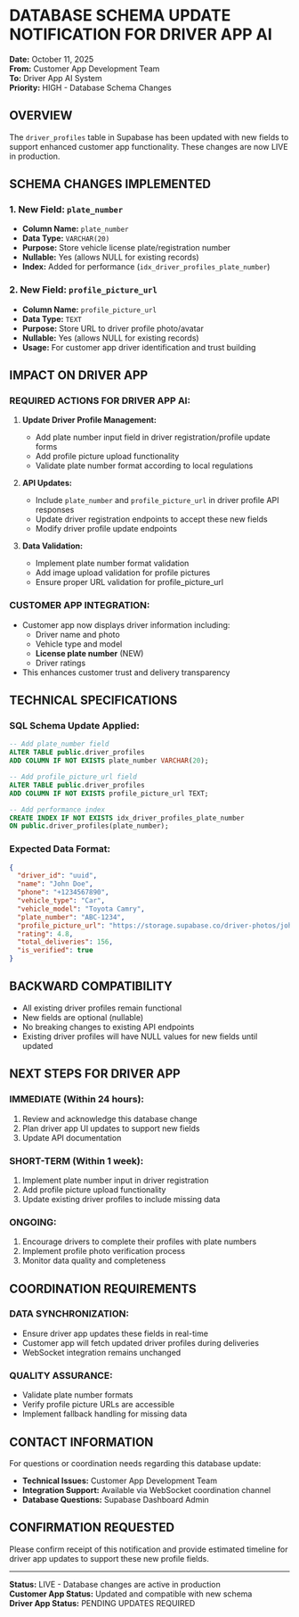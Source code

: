# DATABASE SCHEMA UPDATE NOTIFICATION FOR DRIVER APP AI

**Date:** October 11, 2025  
**From:** Customer App Development Team  
**To:** Driver App AI System  
**Priority:** HIGH - Database Schema Changes  

## OVERVIEW
The `driver_profiles` table in Supabase has been updated with new fields to support enhanced customer app functionality. These changes are now LIVE in production.

## SCHEMA CHANGES IMPLEMENTED

### 1. New Field: `plate_number`
- **Column Name:** `plate_number`
- **Data Type:** `VARCHAR(20)`
- **Purpose:** Store vehicle license plate/registration number
- **Nullable:** Yes (allows NULL for existing records)
- **Index:** Added for performance (`idx_driver_profiles_plate_number`)

### 2. New Field: `profile_picture_url`
- **Column Name:** `profile_picture_url`
- **Data Type:** `TEXT`
- **Purpose:** Store URL to driver profile photo/avatar
- **Nullable:** Yes (allows NULL for existing records)
- **Usage:** For customer app driver identification and trust building

## IMPACT ON DRIVER APP

### REQUIRED ACTIONS FOR DRIVER APP AI:
1. **Update Driver Profile Management:**
   - Add plate number input field in driver registration/profile update forms
   - Add profile picture upload functionality
   - Validate plate number format according to local regulations

2. **API Updates:**
   - Include `plate_number` and `profile_picture_url` in driver profile API responses
   - Update driver registration endpoints to accept these new fields
   - Modify driver profile update endpoints

3. **Data Validation:**
   - Implement plate number format validation
   - Add image upload validation for profile pictures
   - Ensure proper URL validation for profile_picture_url

### CUSTOMER APP INTEGRATION:
- Customer app now displays driver information including:
  - Driver name and photo
  - Vehicle type and model
  - **License plate number** (NEW)
  - Driver ratings
- This enhances customer trust and delivery transparency

## TECHNICAL SPECIFICATIONS

### SQL Schema Update Applied:
```sql
-- Add plate_number field
ALTER TABLE public.driver_profiles 
ADD COLUMN IF NOT EXISTS plate_number VARCHAR(20);

-- Add profile_picture_url field  
ALTER TABLE public.driver_profiles 
ADD COLUMN IF NOT EXISTS profile_picture_url TEXT;

-- Add performance index
CREATE INDEX IF NOT EXISTS idx_driver_profiles_plate_number 
ON public.driver_profiles(plate_number);
```

### Expected Data Format:
```json
{
  "driver_id": "uuid",
  "name": "John Doe",
  "phone": "+1234567890",
  "vehicle_type": "Car",
  "vehicle_model": "Toyota Camry",
  "plate_number": "ABC-1234",
  "profile_picture_url": "https://storage.supabase.co/driver-photos/john-doe.jpg",
  "rating": 4.8,
  "total_deliveries": 156,
  "is_verified": true
}
```

## BACKWARD COMPATIBILITY
- All existing driver profiles remain functional
- New fields are optional (nullable)
- No breaking changes to existing API endpoints
- Existing driver profiles will have NULL values for new fields until updated

## NEXT STEPS FOR DRIVER APP

### IMMEDIATE (Within 24 hours):
1. Review and acknowledge this database change
2. Plan driver app UI updates to support new fields
3. Update API documentation

### SHORT-TERM (Within 1 week):
1. Implement plate number input in driver registration
2. Add profile picture upload functionality
3. Update existing driver profiles to include missing data

### ONGOING:
1. Encourage drivers to complete their profiles with plate numbers
2. Implement profile photo verification process
3. Monitor data quality and completeness

## COORDINATION REQUIREMENTS

### DATA SYNCHRONIZATION:
- Ensure driver app updates these fields in real-time
- Customer app will fetch updated driver profiles during deliveries
- WebSocket integration remains unchanged

### QUALITY ASSURANCE:
- Validate plate number formats
- Verify profile picture URLs are accessible
- Implement fallback handling for missing data

## CONTACT INFORMATION
For questions or coordination needs regarding this database update:
- **Technical Issues:** Customer App Development Team
- **Integration Support:** Available via WebSocket coordination channel
- **Database Questions:** Supabase Dashboard Admin

## CONFIRMATION REQUESTED
Please confirm receipt of this notification and provide estimated timeline for driver app updates to support these new profile fields.

---
**Status:** LIVE - Database changes are active in production  
**Customer App Status:** Updated and compatible with new schema  
**Driver App Status:** PENDING UPDATES REQUIRED